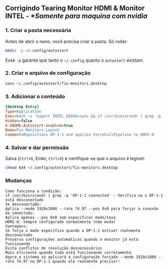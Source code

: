 ## Corrigindo Tearing Monitor HDMI & Monitor INTEL - _*Somente para maquina com nvidia_

### 1. Criar a pasta necessária

Antes de abrir o nano, você precisa criar a pasta. Só rodar:

```bash
mkdir -p ~/.config/autostart
```

Esse `-p` garante que tanto o `~/.config` quanto o `autostart` existam.

### 2. Criar o arquivo de configuração

```bash
nano ~/.config/autostart/fix-monitors.desktop
```

### 3. Adicionar o conteúdo
```ini
[Desktop Entry]
Type=Application
Exec=bash -c "export INTEL_DEBUG=sync && if /usr/bin/xrandr | grep -q 'DP-1-1 connected'; then /usr/bin/xrandr --output DP-1-1 --pos 0x0; else /usr/bin/xrandr --output DP-1-1 --mode 1920x1080 --rate 74.97 --pos 0x0; fi && /usr/bin/xrandr --output HDMI-0 --mode 1920x1080 --rate 74.97 --pos 1080x447 --rotate normal && /usr/bin/nvidia-settings --assign CurrentMetaMode='HDMI-0: 1920x1080_75 +1080+447 { ForceCompositionPipeline=On, ForceFullCompositionPipeline=On }'"
Hidden=false
X-GNOME-Autostart-enabled=true
Name=Fix Monitors Layout
Comment=Repositions DP-1-1 and applies ForceFullPipeline to HDMI-0
```

### 4. Salvar e dar permissão

Salva (`Ctrl+O`, Enter, `Ctrl+X`) e certifique-se que o arquivo é legível:

```bash
chmod 644 ~/.config/autostart/fix-monitors.desktop
```
### Mudanças
```
Como funciona a condição:
if /usr/bin/xrandr | grep -q 'DP-1-1 connected' - Verifica se o DP-1-1 está desconectado
Se desconectado:
Aplica --mode 1920x1080 --rate 74.97 --pos 0x0 para forçar a conexão
Se conectado:
Aplica apenas --pos 0x0 sem especificar modo/taxa
HDMI-0: Sempre configurado normalmente (não muda)
Vantagens:
Só força o modo específico quando o DP-1-1 estiver realmente desconectado
Preserva configurações automáticas quando o monitor já está funcionando
Evita conflitos de resolução desnecessários
Mais eficiente quando tudo está funcionando corretamente
Agora o sistema só aplicará a configuração forçada --mode 1920x1080 --rate 74.97 no DP-1-1 quando ele realmente precisar!
```

